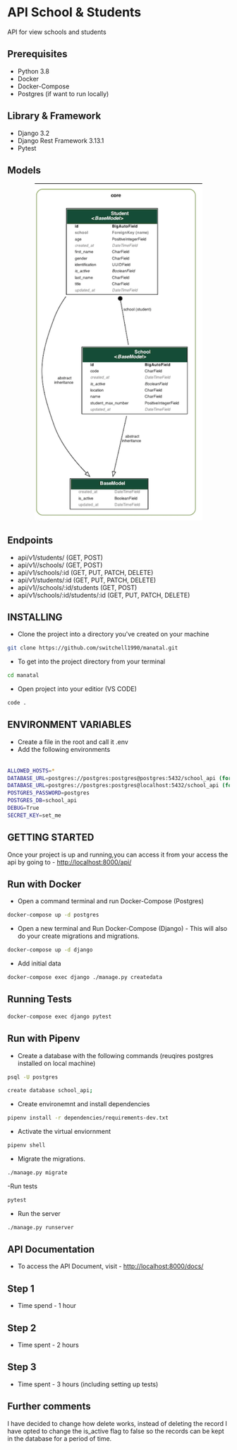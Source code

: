 # API School & Students

API for view schools and students

## Prerequisites

- Python 3.8
- Docker
- Docker-Compose
- Postgres (if want to run locally)

## Library & Framework

- Django 3.2
- Django Rest Framework 3.13.1
- Pytest

## Models

<p align="center">
  <img width="380" src="Model Design.png">
</p>

## Endpoints

- api/v1/students/ (GET, POST)
- api/v1//schools/ (GET, POST)
- api/v1/schools/:id (GET, PUT, PATCH, DELETE)
- api/v1/students/:id (GET, PUT, PATCH, DELETE)
- api/v1//schools/:id/students (GET, POST)
- api/v1/schools/:id/students/:id (GET, PUT, PATCH, DELETE)


## INSTALLING

- Clone the project into a directory you've created on your machine

```sh
git clone https://github.com/switchell1990/manatal.git
```

- To get into the project directory from your terminal

```sh
cd manatal
```

- Open project into your editior (VS CODE)

```sh
code .
```

## ENVIRONMENT VARIABLES

- Create a file in the root and call it .env
- Add the following environments

```sh

ALLOWED_HOSTS=*
DATABASE_URL=postgres://postgres:postgres@postgres:5432/school_api (for docker)
DATABASE_URL=postgres://postgres:postgres@localhost:5432/school_api (for local)
POSTGRES_PASSWORD=postgres
POSTGRES_DB=school_api
DEBUG=True
SECRET_KEY=set_me

```


## GETTING STARTED

Once your project is up and running,you can access it from your access the api by going to - <http://localhost:8000/api/>

## Run with Docker

- Open a command terminal and run Docker-Compose (Postgres)

```sh
docker-compose up -d postgres
```

- Open a new terminal and Run Docker-Compose (Django) - This will also do your create migrations and migrations.

```sh
docker-compose up -d django
```

- Add initial data

```sh
docker-compose exec django ./manage.py createdata
```

## Running Tests

```sh
docker-compose exec django pytest
```

## Run with Pipenv

- Create a database with the following commands (reuqires postgres installed on local machine)

```sh
psql -U postgres
```

```sh
create database school_api;
```

- Create environemnt and install dependencies

```sh
pipenv install -r dependencies/requirements-dev.txt
```

- Activate the virtual enviornment

```sh
pipenv shell
```

- Migrate the migrations.

```sh
./manage.py migrate
```

-Run tests

```sh
pytest
```

- Run the server

```sh
./manage.py runserver
```

## API Documentation

- To access the API Document, visit - <http://localhost:8000/docs/>

## Step 1

- Time spend - 1 hour

## Step 2

- Time spent - 2 hours

## Step 3

- Time spent - 3 hours (including setting up tests)

## Further comments

I have decided to change how delete works, instead of deleting the record I have opted to change the is_active flag to false so the records can be kept in the database for a period of time. 